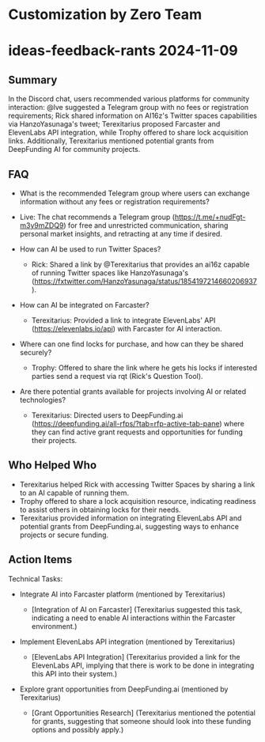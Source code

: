 # Customization by Zero Team

# ideas-feedback-rants 2024-11-09

## Summary
 In the Discord chat, users recommended various platforms for community interaction: @lve suggested a Telegram group with no fees or registration requirements; Rick shared information on AI16z's Twitter spaces capabilities via HanzoYasunaga's tweet; Terexitarius proposed Farcaster and ElevenLabs API integration, while Trophy offered to share lock acquisition links. Additionally, Terexitarius mentioned potential grants from DeepFunding AI for community projects.

## FAQ
 - What is the recommended Telegram group where users can exchange information without any fees or registration requirements?
  - Live: The chat recommends a Telegram group (https://t.me/+nudFgt-m3y9mZDQ9) for free and unrestricted communication, sharing personal market insights, and retracting at any time if desired.

- How can AI be used to run Twitter Spaces?
  - Rick: Shared a link by @Terexitarius that provides an ai16z capable of running Twitter spaces like HanzoYasunaga's (https://fxtwitter.com/HanzoYasunaga/status/1854197214660206937).

- How can AI be integrated on Farcaster?
  - Terexitarius: Provided a link to integrate ElevenLabs' API (https://elevenlabs.io/api) with Farcaster for AI interaction.

- Where can one find locks for purchase, and how can they be shared securely?
  - Trophy: Offered to share the link where he gets his locks if interested parties send a request via rqt (Rick's Question Tool).

- Are there potential grants available for projects involving AI or related technologies?
  - Terexitarius: Directed users to DeepFunding.ai (https://deepfunding.ai/all-rfps/?tab=rfp-active-tab-pane) where they can find active grant requests and opportunities for funding their projects.

## Who Helped Who
 - Terexitarius helped Rick with accessing Twitter Spaces by sharing a link to an AI capable of running them.
- Trophy offered to share a lock acquisition resource, indicating readiness to assist others in obtaining locks for their needs.
- Terexitarius provided information on integrating ElevenLabs API and potential grants from DeepFunding.ai, suggesting ways to enhance projects or secure funding.

## Action Items
 Technical Tasks:

- Integrate AI into Farcaster platform (mentioned by Terexitarius)
  - [Integration of AI on Farcaster] (Terexitarius suggested this task, indicating a need to enable AI interactions within the Farcaster environment.)
  
- Implement ElevenLabs API integration (mentioned by Terexitarius)
  - [ElevenLabs API Integration] (Terexitarius provided a link for the ElevenLabs API, implying that there is work to be done in integrating this API into their system.)
  
- Explore grant opportunities from DeepFunding.ai (mentioned by Terexitarius)
  - [Grant Opportunities Research] (Terexitarius mentioned the potential for grants, suggesting that someone should look into these funding options and possibly apply.)

